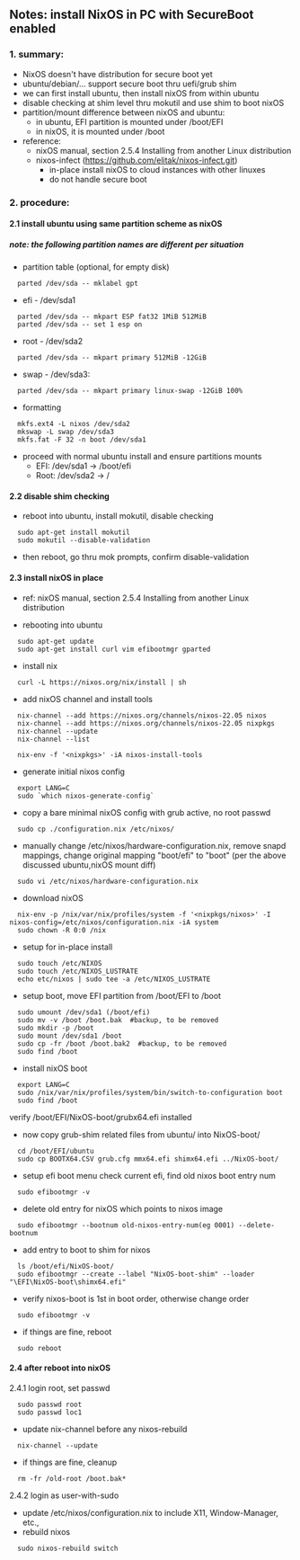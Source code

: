 ## Notes: install NixOS in PC with SecureBoot enabled ##

### 1. summary: ###
   + NixOS doesn't have distribution for secure boot yet
   + ubuntu/debian/... support secure boot thru uefi/grub shim
   + we can first install ubuntu, then install nixOS from within ubuntu
   + disable checking at shim level thru mokutil and use shim to boot nixOS
   + partition/mount difference between nixOS and ubuntu:
       + in ubuntu, EFI partition is mounted under /boot/EFI
       + in nixOS, it is mounted under /boot
   + reference:
     + nixOS manual, section 2.5.4 Installing from another Linux distribution
     + nixos-infect (https://github.com/elitak/nixos-infect.git)
       - in-place install nixOS to cloud instances with other linuxes
       - do not handle secure boot

### 2. procedure: ###

#### 2.1 install ubuntu using same partition scheme as nixOS ####

##### note: the following partition names are different per situation

+ partition table (optional, for empty disk)
```
  parted /dev/sda -- mklabel gpt 
```
+ efi - /dev/sda1
```
  parted /dev/sda -- mkpart ESP fat32 1MiB 512MiB
  parted /dev/sda -- set 1 esp on
```
+ root - /dev/sda2
```
  parted /dev/sda -- mkpart primary 512MiB -12GiB
```
+ swap - /dev/sda3:
```
  parted /dev/sda -- mkpart primary linux-swap -12GiB 100%
```

+ formatting
```
  mkfs.ext4 -L nixos /dev/sda2
  mkswap -L swap /dev/sda3
  mkfs.fat -F 32 -n boot /dev/sda1
```
+ proceed with normal ubuntu install and ensure partitions mounts
  + EFI: /dev/sda1 -> /boot/efi
  + Root: /dev/sda2 -> /

#### 2.2 disable shim checking ####

+ reboot into ubuntu, install mokutil, disable checking
```
  sudo apt-get install mokutil
  sudo mokutil --disable-validation
```
+ then reboot, go thru mok prompts, confirm disable-validation
  
#### 2.3 install nixOS in place ####

+ ref: nixOS manual, section 2.5.4 Installing from another Linux distribution

+ rebooting into ubuntu
```
  sudo apt-get update
  sudo apt-get install curl vim efibootmgr gparted
```
+ install nix
```
  curl -L https://nixos.org/nix/install | sh
```

+ add nixOS channel and install tools
```
  nix-channel --add https://nixos.org/channels/nixos-22.05 nixos
  nix-channel --add https://nixos.org/channels/nixos-22.05 nixpkgs
  nix-channel --update
  nix-channel --list

  nix-env -f '<nixpkgs>' -iA nixos-install-tools
```
+ generate initial nixos config
```
  export LANG=C
  sudo `which nixos-generate-config` 
```
+ copy a bare minimal nixOS config with grub active, no root passwd
```
  sudo cp ./configuration.nix /etc/nixos/
```

+ manually change /etc/nixos/hardware-configuration.nix,
  remove snapd mappings, change original mapping "boot/efi"
  to "boot" (per the above discussed ubuntu,nixOS mount diff)
```
  sudo vi /etc/nixos/hardware-configuration.nix
```


+ download nixOS 
```
  nix-env -p /nix/var/nix/profiles/system -f '<nixpkgs/nixos>' -I nixos-config=/etc/nixos/configuration.nix -iA system
  sudo chown -R 0:0 /nix
```
+ setup for in-place install
```
  sudo touch /etc/NIXOS
  sudo touch /etc/NIXOS_LUSTRATE
  echo etc/nixos | sudo tee -a /etc/NIXOS_LUSTRATE
```
+ setup boot, move EFI partition from /boot/EFI to /boot
```
  sudo umount /dev/sda1 (/boot/efi)
  sudo mv -v /boot /boot.bak  #backup, to be removed
  sudo mkdir -p /boot
  sudo mount /dev/sda1 /boot
  sudo cp -fr /boot /boot.bak2  #backup, to be removed
  sudo find /boot
```
+ install nixOS boot
```
  export LANG=C
  sudo /nix/var/nix/profiles/system/bin/switch-to-configuration boot
  sudo find /boot
```
  verify /boot/EFI/NixOS-boot/grubx64.efi installed

+ now copy grub-shim related files from ubuntu/ into NixOS-boot/
```
  cd /boot/EFI/ubuntu
  sudo cp BOOTX64.CSV grub.cfg mmx64.efi shimx64.efi ../NixOS-boot/
```
+ setup efi boot menu
  check current efi, find old nixos boot entry num
```
  sudo efibootmgr -v
```
+ delete old entry for nixOS which points to nixos image
```
  sudo efibootmgr --bootnum old-nixos-entry-num(eg 0001) --delete-bootnum
```
+ add entry to boot to shim for nixos
```
  ls /boot/efi/NixOS-boot/
  sudo efibootmgr --create --label "NixOS-boot-shim" --loader "\EFI\NixOS-boot\shimx64.efi"
```
+ verify nixos-boot is 1st in boot order, otherwise change order
```
  sudo efibootmgr -v
```

+ if things are fine, reboot
```
  sudo reboot
```

#### 2.4 after reboot into nixOS ####

2.4.1 login root, set passwd
```
  sudo passwd root
  sudo passwd loc1
```
+ update nix-channel before any nixos-rebuild
```
  nix-channel --update
```
+ if things are fine, cleanup
```
  rm -fr /old-root /boot.bak*
```

2.4.2 login as user-with-sudo
+ update /etc/nixos/configuration.nix to include X11, Window-Manager, etc.,
+ rebuild nixos
```
  sudo nixos-rebuild switch
```
